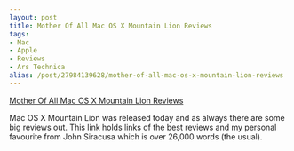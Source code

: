 ```yaml
---
layout: post
title: Mother Of All Mac OS X Mountain Lion Reviews
tags:
- Mac
- Apple
- Reviews
- Ars Technica
alias: /post/27984139628/mother-of-all-mac-os-x-mountain-lion-reviews
---
```

[Mother Of All Mac OS X Mountain Lion Reviews](http://davidchartier.com/mac-os-x-mountain-lion-review-roundup)

Mac OS X Mountain Lion was released today and as always there are some big reviews out. This link holds links of the best reviews and my personal favourite from John Siracusa which is over 26,000 words (the usual).

